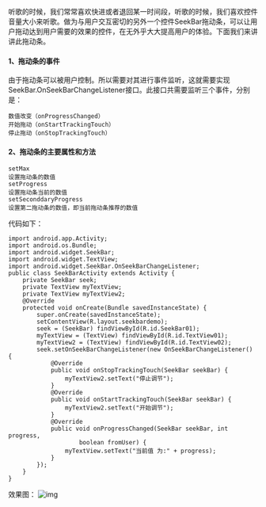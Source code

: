 听歌的时候，我们常常喜欢快进或者退回某一时间段，听歌的时候，我们喜欢控件音量大小来听歌。做为与用户交互密切的另外一个控件SeekBar拖动条，可以让用户拖动达到用户需要的效果的控件，在无外乎大大提高用户的体验。下面我们来讲讲此拖动条。
#### 1、拖动条的事件
由于拖动条可以被用户控制。所以需要对其进行事件监听，这就需要实现SeekBar.OnSeekBarChangeListener接口。此接口共需要监听三个事件，分别是：
```  
数值改变（onProgressChanged）
开始拖动（onStartTrackingTouch）
停止拖动（onStopTrackingTouch）
```
#### 2、拖动条的主要属性和方法
```  
setMax 
设置拖动条的数值
setProgress
设置拖动条当前的数值
setSeconddaryProgress
设置第二拖动条的数值，即当前拖动条推荐的数值
```
代码如下：
```  
import android.app.Activity;
import android.os.Bundle;
import android.widget.SeekBar;
import android.widget.TextView;
import android.widget.SeekBar.OnSeekBarChangeListener;
public class SeekBarActivity extends Activity {
	private SeekBar seek;
	private TextView myTextView;
	private TextView myTextView2;
	@Override
	protected void onCreate(Bundle savedInstanceState) {
		super.onCreate(savedInstanceState);
		setContentView(R.layout.seekbardemo);
		seek = (SeekBar) findViewById(R.id.SeekBar01);
		myTextView = (TextView) findViewById(R.id.TextView01);
		myTextView2 = (TextView) findViewById(R.id.TextView02);
		seek.setOnSeekBarChangeListener(new OnSeekBarChangeListener() {
			@Override
			public void onStopTrackingTouch(SeekBar seekBar) {
				myTextView2.setText("停止调节");
			}
			@Override
			public void onStartTrackingTouch(SeekBar seekBar) {
				myTextView2.setText("开始调节");
			}
			@Override
			public void onProgressChanged(SeekBar seekBar, int progress,
					boolean fromUser) {
				myTextView.setText("当前值 为:" + progress);
			}
		});
	}
}
```
效果图：
![img](P)  